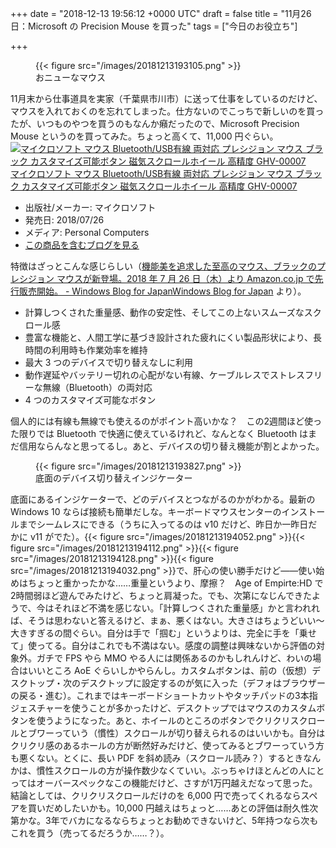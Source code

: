 
+++
date = "2018-12-13 19:56:12 +0000 UTC"
draft = false
title = "11月26日：Microsoft の Precision Mouse を買った"
tags = ["今日のお役立ち"]

+++
<figure class="figure-image figure-image-fotolife" title="おニューなマウス">{{< figure src="/images/20181213193105.png"  >}}<figcaption>おニューなマウス</figcaption></figure>11月末から仕事道具を実家（千葉県市川市）に送って仕事をしているのだけど、マウスを入れておくのを忘れてしまった。仕方ないのでこっちで新しいのを買ったが、いつものやつを買うのもなんか癪だったので、Microsoft  Precision Mouse というのを買ってみた。ちょっと高くて、11,000 円ぐらい。<div class="hatena-asin-detail"><a href="http://www.amazon.co.jp/exec/obidos/ASIN/B07FF2KPMJ/bestylesnet-22/"><img src="https://images-fe.ssl-images-amazon.com/images/I/31VtyM6yzSL._SL160_.jpg" class="hatena-asin-detail-image" alt="マイクロソフト マウス Bluetooth/USB有線 両対応 プレシジョン マウス ブラック カスタマイズ可能ボタン 磁気スクロールホイール 高精度 GHV-00007" title="マイクロソフト マウス Bluetooth/USB有線 両対応 プレシジョン マウス ブラック カスタマイズ可能ボタン 磁気スクロールホイール 高精度 GHV-00007"/></a><div class="hatena-asin-detail-info"><a href="http://www.amazon.co.jp/exec/obidos/ASIN/B07FF2KPMJ/bestylesnet-22/">マイクロソフト マウス Bluetooth/USB有線 両対応 プレシジョン マウス ブラック カスタマイズ可能ボタン 磁気スクロールホイール 高精度 GHV-00007</a><ul><li><span class="hatena-asin-detail-label">出版社/メーカー:</span> マイクロソフト</li><li><span class="hatena-asin-detail-label">発売日:</span> 2018/07/26</li><li><span class="hatena-asin-detail-label">メディア:</span> Personal Computers</li><li><a href="http://d.hatena.ne.jp/asin/B07FF2KPMJ/bestylesnet-22" target="_blank">この商品を含むブログを見る</a></li></ul></div><div class="hatena-asin-detail-foot"></div></div>特徴はざっとこんな感じらしい（<a href="https://blogs.windows.com/japan/2018/07/19/microsoft_precision_mouse_black/">機能美を追求した至高のマウス、ブラックのプレシジョン マウスが新登場。2018 年 7 月 26 日（木）より Amazon.co.jp で先行販売開始。 - Windows Blog for JapanWindows Blog for Japan</a> より）。

<ul>
<li>計算しつくされた重量感、動作の安定性、そしてこの上ないスムーズなスクロール感</li>
<li>豊富な機能と、人間工学に基づき設計された疲れにくい製品形状により、長時間の利用時も作業効率を維持</li>
<li>最大 3 つのデバイスで切り替えなしに利用</li>
<li>動作遅延やバッテリー切れの心配がない有線、ケーブルレスでストレスフリーな無線（Bluetooth）の両対応</li>
<li>4 つのカスタマイズ可能なボタン</li>
</ul>個人的には有線も無線でも使えるのがポイント高いかな？　この2週間ほど使った限りでは Bluetooth で快適に使えているけれど、なんとなく Bluetooth はまだ信用ならんなと思ってるし。あと、デバイスの切り替え機能が割とよかった。<figure class="figure-image figure-image-fotolife" title="底面のデバイス切り替えインジケーター">{{< figure src="/images/20181213193827.png"  >}}<figcaption>底面のデバイス切り替えインジケーター</figcaption></figure>底面にあるインジケーターで、どのデバイスとつながるのかがわかる。最新の Windows 10 ならば接続も簡単だしな。キーボードマウスセンターのインストールまでシームレスにできる（うちに入ってるのは v10 だけど、昨日か一昨日だかに v11 がでた）。{{< figure src="/images/20181213194052.png"  >}}{{< figure src="/images/20181213194112.png"  >}}{{< figure src="/images/20181213194128.png"  >}}{{< figure src="/images/20181213194032.png"  >}}で、肝心の使い勝手だけど――使い始めはちょっと重かったかな……重量というより、摩擦？　Age of Empirte:HD で2時間弱ほど遊んでみたけど、ちょっと肩凝った。でも、次第になじんできたようで、今はそれほど不満を感じない。「計算しつくされた重量感」かと言われれば、そうは思わないと答えるけど、まぁ、悪くはない。大きさはちょうどいい～大きすぎるの間ぐらい。自分は手で「掴む」というよりは、完全に手を「乗せて」使ってる。自分はこれでも不満はない。感度の調整は興味ないから評価の対象外。ガチで FPS やら MMO やる人には関係あるのかもしれんけど、わいの場合はいいところ AoE ぐらいしかやらんし。カスタムボタンは、前の（仮想）デスクトップ・次のデスクトップに設定するのが気に入った（デフォはブラウザーの戻る・進む）。これまではキーボードショートカットやタッチパッドの3本指ジェスチャーを使うことが多かったけど、デスクトップではマウスのカスタムボタンを使うようになった。あと、ホイールのところのボタンでクリクリスクロールとブワーっていう（慣性）スクロールが切り替えられるのはいいかも。自分はクリクリ感のあるホールの方が断然好みだけど、使ってみるとブワーっていう方も悪くない。とくに、長い PDF を斜め読み（スクロール読み？）するときなんかは、慣性スクロールの方が操作数少なくていい。ぶっちゃけほとんどの人にとってはオーバースペックなこの機能だけど、さすが1万円越えだなって思った。結論としては、クリクリスクロールだけのを 6,000 円で売ってくれるならスペアを買いだめしたいかも。10,000 円越えはちょっと……あとの評価は耐久性次第かな。3年でバカになるならちょっとお勧めできないけど、5年持つなら次もこれを買う（売ってるだろうか……？）。


